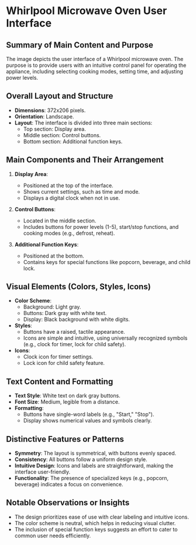 # Whirlpool Microwave Oven User Interface

## Summary of Main Content and Purpose
The image depicts the user interface of a Whirlpool microwave oven. The purpose is to provide users with an intuitive control panel for operating the appliance, including selecting cooking modes, setting time, and adjusting power levels.

## Overall Layout and Structure
- **Dimensions**: 372x206 pixels.
- **Orientation**: Landscape.
- **Layout**: The interface is divided into three main sections:
  - Top section: Display area.
  - Middle section: Control buttons.
  - Bottom section: Additional function keys.

## Main Components and Their Arrangement
1. **Display Area**:
   - Positioned at the top of the interface.
   - Shows current settings, such as time and mode.
   - Displays a digital clock when not in use.

2. **Control Buttons**:
   - Located in the middle section.
   - Includes buttons for power levels (1-5), start/stop functions, and cooking modes (e.g., defrost, reheat).

3. **Additional Function Keys**:
   - Positioned at the bottom.
   - Contains keys for special functions like popcorn, beverage, and child lock.

## Visual Elements (Colors, Styles, Icons)
- **Color Scheme**:
  - Background: Light gray.
  - Buttons: Dark gray with white text.
  - Display: Black background with white digits.
- **Styles**:
  - Buttons have a raised, tactile appearance.
  - Icons are simple and intuitive, using universally recognized symbols (e.g., clock for timer, lock for child safety).
- **Icons**:
  - Clock icon for timer settings.
  - Lock icon for child safety feature.

## Text Content and Formatting
- **Text Style**: White text on dark gray buttons.
- **Font Size**: Medium, legible from a distance.
- **Formatting**:
  - Buttons have single-word labels (e.g., "Start," "Stop").
  - Display shows numerical values and symbols clearly.

## Distinctive Features or Patterns
- **Symmetry**: The layout is symmetrical, with buttons evenly spaced.
- **Consistency**: All buttons follow a uniform design style.
- **Intuitive Design**: Icons and labels are straightforward, making the interface user-friendly.
- **Functionality**: The presence of specialized keys (e.g., popcorn, beverage) indicates a focus on convenience.

## Notable Observations or Insights
- The design prioritizes ease of use with clear labeling and intuitive icons.
- The color scheme is neutral, which helps in reducing visual clutter.
- The inclusion of special function keys suggests an effort to cater to common user needs efficiently.